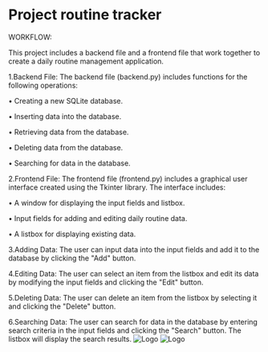
# Project routine tracker

WORKFLOW:

This project includes a backend file and a frontend file that work together to create a daily routine management application.

1.Backend File:
The backend file (backend.py) includes functions for the following operations:

• Creating a new SQLite database.

• Inserting data into the database.

• Retrieving data from the database.

• Deleting data from the database.

• Searching for data in the database.

2.Frontend File:
The frontend file (frontend.py) includes a graphical user interface created using the Tkinter library. The interface includes:

• A window for displaying the input fields and listbox.

• Input fields for adding and editing daily routine data.

• A listbox for displaying existing data.

3.Adding Data:
The user can input data into the input fields and add it to the database by clicking the "Add" button.

4.Editing Data:
The user can select an item from the listbox and edit its data by modifying the input fields and clicking the "Edit" button.

5.Deleting Data:
The user can delete an item from the listbox by selecting it and clicking the "Delete" button.

6.Searching Data:
The user can search for data in the database by entering search criteria in the input fields and clicking the "Search" button. The listbox will display the search results.
![Logo](https://upload.wikimedia.org/wikipedia/commons/thumb/3/38/SQLite370.svg/382px-SQLite370.svg.png?20140602232932)
![Logo](https://upload.wikimedia.org/wikipedia/commons/thumb/c/c3/Python-logo-notext.svg/115px-Python-logo-notext.svg.png?20220821155029)


